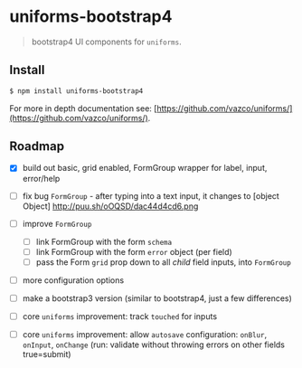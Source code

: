 # uniforms-bootstrap4

> bootstrap4 UI components for `uniforms`.

## Install

```sh
$ npm install uniforms-bootstrap4
```

For more in depth documentation see: [https://github.com/vazco/uniforms/](https://github.com/vazco/uniforms/).

## Roadmap

- [x] build out basic, grid enabled, FormGroup wrapper for
      label, input, error/help
- [ ] fix bug `FormGroup` - after typing into a text input,
      it changes to [object Object]
      http://puu.sh/oOQSD/dac44d4cd6.png
- [ ] improve `FormGroup`
  - [ ] link FormGroup with the form `schema`
  - [ ] link FormGroup with the form `error` object (per field)
  - [ ] pass the Form `grid` prop down to all _child_ field inputs, into `FormGroup`
- [ ] more configuration options
- [ ] make a bootstrap3 version (similar to bootstrap4, just a few differences)
- [ ] core `uniforms` improvement: track `touched` for inputs
- [ ] core `uniforms` improvement: allow `autosave`
      configuration: `onBlur`, `onInput`, `onChange`
      (run: validate without throwing errors on other fields true=submit)


